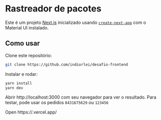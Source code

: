 # Rastreador de pacotes

Este é um projeto [Next.js](https://nextjs.org/) inicializado usando [`create-next-app`](https://github.com/vercel/next.js/tree/canary/packages/create-next-app) com o Material UI instalado.

## Como usar

Clone este repositório:

```bash
git clone https://github.com/indiorlei/desafio-frontend
```

Instalar e rodar:

```bash
yarn install
yarn dev
```

Abrir http://localhost:3000 com seu navegador para ver o resultado.
Para testar, pode usar os pedidos `8431675629` ou `123456`

Open https://.vercel.app/
